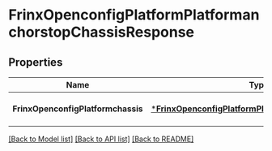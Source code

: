 # FrinxOpenconfigPlatformPlatformanchorstopChassisResponse

## Properties
Name | Type | Description | Notes
------------ | ------------- | ------------- | -------------
**FrinxOpenconfigPlatformchassis** | [***FrinxOpenconfigPlatformPlatformanchorstopChassis**](frinx.openconfig.platform.platformanchorstop.Chassis.md) |  | [optional] [default to null]

[[Back to Model list]](../README.md#documentation-for-models) [[Back to API list]](../README.md#documentation-for-api-endpoints) [[Back to README]](../README.md)


